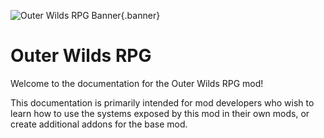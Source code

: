 ﻿![Outer Wilds RPG Banner](/banner.png){.banner}

# Outer Wilds RPG

Welcome to the documentation for the Outer Wilds RPG mod!


This documentation is primarily intended for mod developers who wish to learn how to use
the systems exposed by this mod in their own mods, or create additional addons for the base mod.